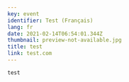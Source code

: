 ```yaml
---
key: event
identifier: Test (Français)
lang: fr
date: 2021-02-14T06:54:01.344Z
thumbnail: preview-not-available.jpg
title: test
link: test.com
---
```

`test`